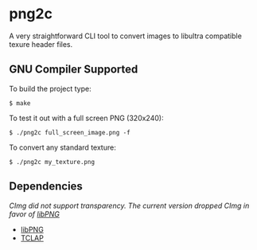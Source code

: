 # png2c
A very straightforward CLI tool to convert images to libultra compatible texure header files.

## GNU Compiler Supported
To build the project type:
```
$ make
```
To test it out with a full screen PNG (320x240):
```
$ ./png2c full_screen_image.png -f
```
To convert any standard texture:
```
$ ./png2c my_texture.png
```

## Dependencies
*CImg did not support transparency. The current version dropped CImg in favor of [libPNG](http://www.libpng.org/pub/png/libpng.html)*

* [libPNG](http://www.libpng.org/pub/png/libpng.html)
* [TCLAP](http://tclap.sourceforge.net/)
